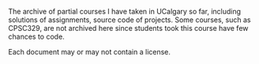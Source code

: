 The archive of partial courses I have taken in UCalgary so far, including solutions of assignments, source code of projects. Some courses, such as CPSC329, are not archived here since students took this course have few chances to code.

Each document may or may not contain a license.
